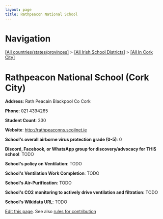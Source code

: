 ```yaml
---
layout: page
title: Rathpeacon National School
---
```

# Navigation

[[All countries/states/provinces]](../../..) > [[All Irish School Districts]](../..) > [[All In Cork City]](..)

# Rathpeacon National School (Cork City)

**Address**: Rath Peacain Blackpool Co Cork

**Phone**: 021 4394265

**Student Count**: 330

**Website**: <http://rathpeaconns.scoilnet.ie>

**School's overall airborne virus protection grade (0-5)**: 0

**Discord, Facebook, or WhatsApp group for discovery/advocacy for THIS school**: TODO

**School's policy on Ventilation**: TODO

**School's Ventilation Work Completion**: TODO

**School's Air-Purification**: TODO

**School's CO2 monitoring to actively drive ventilation and filtration**: TODO

**School's Wikidata URL**: TODO


[Edit this page](https://github.com/ventilate-schools/Ireland/edit/main/./Cork_City/Rathpeacon_National_School.md). See also [rules for contribution](../../../contribution-rules/)